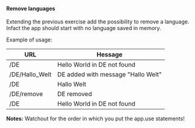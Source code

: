 #### Remove languages

Extending the previous exercise add the possibility to remove a language. Infact the app should start with no language saved in memory.

Example of usage:

URL            | Hessage
-------------- | ---------
/DE            | Hello World in DE not found
/DE/Hallo_Welt | DE added with message "Hallo Welt"
/DE            | Hallo Welt
/DE/remove     | DE removed
/DE            | Hello World in DE not found

**Notes:** Watchout for the order in which you put the app.use statements!
